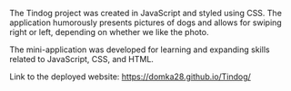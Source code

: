 The Tindog project was created in JavaScript and styled using CSS. 
The application humorously presents pictures of dogs and allows for swiping right or left, 
depending on whether we like the photo.

The mini-application was developed for learning and expanding skills related to JavaScript, CSS, and HTML.

Link to the deployed website: https://domka28.github.io/Tindog/
